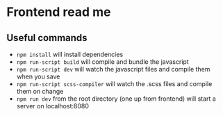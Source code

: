 # Frontend read me
## Useful commands
- `npm install` will install dependencies
- `npm run-script build` will compile and bundle the javascript
- `npm run-script dev` will watch the javascript files and compile them when you save
- `npm run-script scss-compiler` will watch the .scss files and compile them on change
- `npm run dev` from the root directory (one up from frontend) will start a server on localhost:8080

